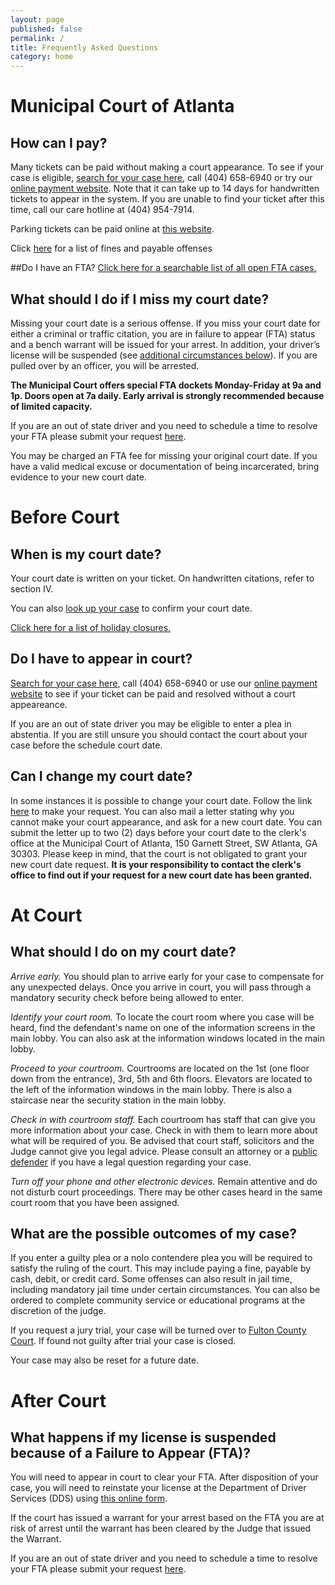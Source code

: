 ```yaml
---
layout: page
published: false
permalink: /
title: Frequently Asked Questions
category: home
---
```





# **Municipal Court of Atlanta**




## How can I pay?

Many tickets can be paid without making a court appearance. To see if your case is eligible, [search for your case here](/mycase), call (404) 658-6940 or try our <a href="https://courtview.atlantaga.gov/pa/EPpa.urd/epmw2000*display" target="_blank">online payment website</a>. Note that it can take up to 14 days for handwritten tickets to appear in the system. If you are unable to find your ticket after this time, call our care hotline at (404) 954-7914.

Parking tickets can be paid online at <a href="https://www.dspayments.com/Atlanta" target="_blank">this website</a>.

Click [here](http://court.atlantaga.gov/pdfs/Court%20of%20Atlanta%20Bond%20Schedule%20revised%202015.pdf) for a list of fines and payable offenses

##Do I have an FTA?
<a href="http://courtview.atlantaga.gov/warrants/" target="_blank">Click here for a searchable list of all open FTA cases.</a>

## What should I do if I miss my court date?

Missing your court date is a serious offense. If you miss your court date for either a criminal or traffic citation, you are in failure to appear (FTA) status and a bench warrant will be issued for your arrest. In addition, your driver’s license will be suspended (see [additional circumstances below](#fta)). If you are pulled over by an officer, you will be arrested.

**The Municipal Court offers special FTA dockets Monday-Friday at 9a and 1p. Doors open at 7a daily. Early arrival is strongly recommended because of limited capacity.**

If you are an out of state driver and you need to schedule a time to resolve your FTA please submit your request [here](http://www.atl311.com/?page_id=115&atlId=1-HQEVE&_crauth=0f1b76975e).

You may be charged an FTA fee for missing your original court date. If you have a valid medical excuse or documentation of being incarcerated, bring evidence to your new court date.

# Before Court

## When is my court date?

Your court date is written on your ticket. On handwritten citations, refer to section IV.

You can also [look up your case](/mycase) to confirm your court date.

[Click here for a list of holiday closures.](http://court.atlantaga.gov/holiday-closings/)

## Do I have to appear in court?

[Search for your case here](/mycase), call (404) 658-6940 or use our [online payment website](https://courtview.atlantaga.gov/pa/EPpa.urd/epmw2000*display) to see if your ticket can be paid and resolved without a court appeareance.

If you are an out of state driver you may be eligible to enter a plea in abstentia. If you are still unsure you should contact the court about your case before the schedule court date.

## Can I change my court date?

In some instances it is possible to change your court date. Follow the link [here](http://www.atl311.com/?page_id=115&atlId=1-HRXQE&_crauth=0f1b76975e) to make your request. You can also mail a letter stating why you cannot make your court appearance, and ask for a new court date. You can submit the letter up to two (2) days before your court date to the clerk's office at the Municipal Court of Atlanta, 150 Garnett Street, SW Atlanta, GA 30303. Please keep in mind, that the court is not obligated to grant your new court date request. **It is your responsibility to contact the clerk's office to find out if your request for a new court date has been granted.**

# At Court

## What should I do on my court date?

*Arrive early.* You should plan to arrive early for your case to compensate for any unexpected delays. Once you arrive in court, you will pass through a mandatory security check before being allowed to enter.

*Identify your court room.* To locate the court room where you case will be heard, find the defendant's name on one of the information screens in the main lobby. You can also ask at the information windows located in the main lobby. 

*Proceed to your courtroom.* Courtrooms are located on the 1st (one floor down from the entrance), 3rd, 5th and 6th floors. Elevators are located to the left of the information windows in the main lobby. There is also a staircase near the security station in the main lobby.

*Check in with courtroom staff.* Each courtroom has staff that can give you more information about your case. Check in with them to learn more about what will be required of you. Be advised that court staff, solicitors and the Judge cannot give you legal advice. Please consult an attorney or a [public defender](/publicdefender) if you have a legal question regarding your case.

*Turn off your phone and other electronic devices.* Remain attentive and do not disturb court proceedings. There may be other cases heard in the same court room that you have been assigned. 

## What are the possible outcomes of my case?

If you enter a guilty plea or a nolo contendere plea you will be required to satisfy the ruling of the court. This may include paying a fine, payable by cash, debit, or credit card. Some offenses can also result in jail time, including mandatory jail time under certain circumstances. You can also be ordered to complete community service or educational programs at the discretion of the judge.

If you request a jury trial, your case will be turned over to <a href="http://www.fultoncourt.org/" target="_blank">Fulton County Court</a>. If found not guilty after trial your case is closed. 

Your case may also be reset for a future date.

# After Court

## <a name="fta"></a>  What happens if my license is suspended because of a Failure to Appear (FTA)?

You will need to appear in court to clear your FTA. After disposition of your case, you will need to reinstate your license at the Department of Driver Services (DDS) using <a href="https://online.dds.ga.gov/OnlineServices/SSIntro.aspx" target="_blank">this online form</a>.

If the court has issued a warrant for your arrest based on the FTA you are at risk of arrest until the warrant has been cleared by the Judge that issued the Warrant.

If you are an out of state driver and you need to schedule a time to resolve your FTA please submit your request [here](http://www.atl311.com/?page_id=115&atlId=1-HQEVE&_crauth=0f1b76975e).
